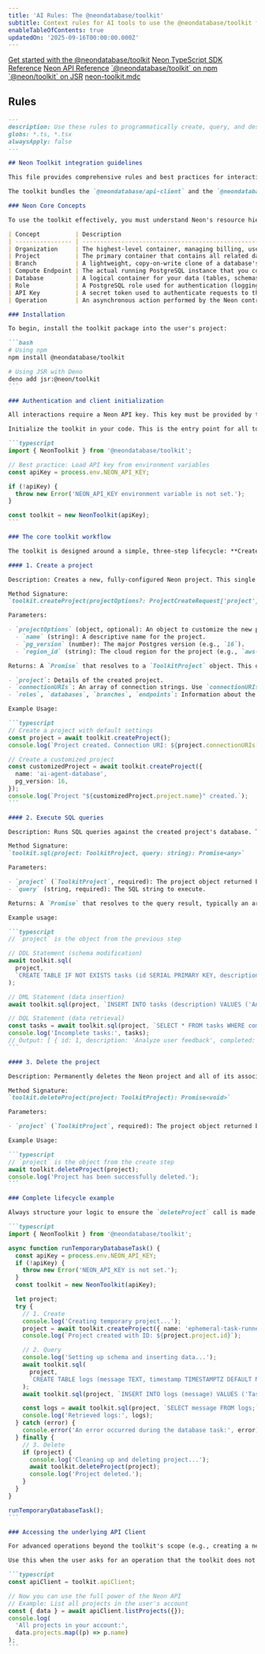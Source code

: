 ```yaml
---
title: 'AI Rules: The @neondatabase/toolkit'
subtitle: Context rules for AI tools to use the @neondatabase/toolkit for ephemeral Postgres databases
enableTableOfContents: true
updatedOn: '2025-09-16T00:00:00.000Z'
---
```


<InfoBlock>
<DocsList title="Related docs" theme="docs">
  <a href="/docs/reference/neondatabase-toolkit">Get started with the @neondatabase/toolkit</a>
  <a href="/docs/reference/typescript-sdk">Neon TypeScript SDK Reference</a>
  <a href="/docs/reference/api-reference">Neon API Reference</a>
</DocsList>

<DocsList title="Repository" theme="repo">
  <a href="https://www.npmjs.com/package/@neondatabase/toolkit">`@neondatabase/toolkit` on npm</a>
  <a href="https://jsr.io/@neon/toolkit">`@neon/toolkit` on JSR</a>
  <a href="https://github.com/neondatabase-labs/ai-rules/blob/main/neon-toolkit.mdc">neon-toolkit.mdc</a>
</DocsList>
</InfoBlock>

<AIRule file="neon-toolkit.mdc" name="@neondatabase/toolkit" />

## Rules

````markdown shouldWrap
---
description: Use these rules to programmatically create, query, and destroy ephemeral Neon Postgres databases. Ideal for quick prototyping, testing, and temporary workflows.
globs: *.ts, *.tsx
alwaysApply: false
---

## Neon Toolkit integration guidelines

This file provides comprehensive rules and best practices for interacting with Neon using the `@neondatabase/toolkit`. This toolkit is a terse client designed specifically for scenarios where a temporary, fully-functional Postgres database is needed quickly. As an AI agent, this is your primary tool for tasks requiring database interaction without manual setup.

The toolkit bundles the `@neondatabase/api-client` and the `@neondatabase/serverless` driver to streamline the entire lifecycle of a database: creation, querying, and deletion.

### Neon Core Concepts

To use the toolkit effectively, you must understand Neon's resource hierarchy. While the toolkit simplifies this, knowing the concepts is crucial if you need to use the underlying `apiClient`.

| Concept          | Description                                                                                                                        | Analogy/Purpose                                                                                                 | Key Relationship                                                                                      |
| ---------------- | ---------------------------------------------------------------------------------------------------------------------------------- | --------------------------------------------------------------------------------------------------------------- | ----------------------------------------------------------------------------------------------------- |
| Organization     | The highest-level container, managing billing, users, and multiple projects.                                                       | A GitHub Organization or a company's cloud account.                                                             | Contains one or more Projects.                                                                        |
| Project          | The primary container that contains all related database resources for a single application or service.                            | A Git repository or a top-level folder for an application.                                                      | Lives within an Organization (or a personal account). Contains Branches.                              |
| Branch           | A lightweight, copy-on-write clone of a database's state at a specific point in time.                                              | A `git branch`. Used for isolated development, testing, staging, or previews without duplicating storage costs. | Belongs to a Project. Contains its own set of Databases and Roles, cloned from its parent.            |
| Compute Endpoint | The actual running PostgreSQL instance that you connect to. It provides the CPU and RAM for processing queries.                    | The "server" or "engine" for your database. It can be started, suspended (scaled to zero), and resized.         | Is attached to a single Branch. Your connection string points to a Compute Endpoint's hostname.       |
| Database         | A logical container for your data (tables, schemas, views) within a branch. It follows standard PostgreSQL conventions.            | A single database within a PostgreSQL server instance.                                                          | Exists within a Branch. A branch can have multiple databases.                                         |
| Role             | A PostgreSQL role used for authentication (logging in) and authorization (permissions to access data).                             | A database user account with a username and password.                                                           | Belongs to a Branch. Roles from a parent branch are copied to child branches upon creation.           |
| API Key          | A secret token used to authenticate requests to the Neon API. Keys have different scopes (Personal, Organization, Project-scoped). | A password for programmatic access, allowing you to manage all other Neon resources.                            | Authenticates actions on Organizations, Projects, Branches, etc.                                      |
| Operation        | An asynchronous action performed by the Neon control plane, such as creating a branch or starting a compute.                       | A background job or task. Its status can be polled to know when an action is complete.                          | Associated with a Project and often a specific Branch or Endpoint. Essential for scripting API calls. |

### Installation

To begin, install the toolkit package into the user's project:

```bash
# Using npm
npm install @neondatabase/toolkit

# Using JSR with Deno
deno add jsr:@neon/toolkit
```

### Authentication and client initialization

All interactions require a Neon API key. This key must be provided by the user, typically as an environment variable (`NEON_API_KEY`).

Initialize the toolkit in your code. This is the entry point for all toolkit operations.

```typescript
import { NeonToolkit } from '@neondatabase/toolkit';

// Best practice: Load API key from environment variables
const apiKey = process.env.NEON_API_KEY;

if (!apiKey) {
  throw new Error('NEON_API_KEY environment variable is not set.');
}

const toolkit = new NeonToolkit(apiKey);
```

### The core toolkit workflow

The toolkit is designed around a simple, three-step lifecycle: **Create -> Query -> Delete**.

#### 1. Create a project

Description: Creates a new, fully-configured Neon project. This single asynchronous call handles project creation, default branch setup, and returns an object containing everything needed for the next steps, including the database connection string.

Method Signature:
`toolkit.createProject(projectOptions?: ProjectCreateRequest['project']): Promise<ToolkitProject>`

Parameters:

- `projectOptions` (object, optional): An object to customize the new project.
  - `name` (string): A descriptive name for the project.
  - `pg_version` (number): The major Postgres version (e.g., `16`).
  - `region_id` (string): The cloud region for the project (e.g., `aws-us-east-1`).

Returns: A `Promise` that resolves to a `ToolkitProject` object. This object contains:

- `project`: Details of the created project.
- `connectionURIs`: An array of connection strings. Use `connectionURIs[0].connection_uri`.
- `roles`, `databases`, `branches`, `endpoints`: Information about the default resources created.

Example Usage:

```typescript
// Create a project with default settings
const project = await toolkit.createProject();
console.log(`Project created. Connection URI: ${project.connectionURIs[0].connection_uri}`);

// Create a customized project
const customizedProject = await toolkit.createProject({
  name: 'ai-agent-database',
  pg_version: 16,
});
console.log(`Project "${customizedProject.project.name}" created.`);
```

#### 2. Execute SQL queries

Description: Runs SQL queries against the created project's database. This method uses the Neon Serverless Driver, which automatically handles the connection using the provided `ToolkitProject` object.

Method Signature:
`toolkit.sql(project: ToolkitProject, query: string): Promise<any>`

Parameters:

- `project` (`ToolkitProject`, required): The project object returned by `toolkit.createProject()`.
- `query` (string, required): The SQL string to execute.

Returns: A `Promise` that resolves to the query result, typically an array of row objects for `SELECT` statements.

Example usage:

```typescript
// `project` is the object from the previous step

// DDL Statement (schema modification)
await toolkit.sql(
  project,
  `CREATE TABLE IF NOT EXISTS tasks (id SERIAL PRIMARY KEY, description TEXT, completed BOOLEAN DEFAULT FALSE);`
);

// DML Statement (data insertion)
await toolkit.sql(project, `INSERT INTO tasks (description) VALUES ('Analyze user feedback');`);

// DQL Statement (data retrieval)
const tasks = await toolkit.sql(project, `SELECT * FROM tasks WHERE completed = FALSE;`);
console.log('Incomplete tasks:', tasks);
// Output: [ { id: 1, description: 'Analyze user feedback', completed: false } ]
```

#### 3. Delete the project

Description: Permanently deletes the Neon project and all of its associated resources (data, branches, endpoints). This is the crucial cleanup step for ephemeral workflows. **This action is irreversible.**

Method Signature:
`toolkit.deleteProject(project: ToolkitProject): Promise<void>`

Parameters:

- `project` (`ToolkitProject`, required): The project object returned by `toolkit.createProject()`.

Example Usage:

```typescript
// `project` is the object from the create step
await toolkit.deleteProject(project);
console.log('Project has been successfully deleted.');
```

### Complete lifecycle example

Always structure your logic to ensure the `deleteProject` call is made, even if errors occur during the SQL execution phase. Using a `try...finally` block is a robust pattern for this.

```typescript
import { NeonToolkit } from '@neondatabase/toolkit';

async function runTemporaryDatabaseTask() {
  const apiKey = process.env.NEON_API_KEY;
  if (!apiKey) {
    throw new Error('NEON_API_KEY is not set.');
  }
  const toolkit = new NeonToolkit(apiKey);

  let project;
  try {
    // 1. Create
    console.log('Creating temporary project...');
    project = await toolkit.createProject({ name: 'ephemeral-task-runner' });
    console.log(`Project created with ID: ${project.project.id}`);

    // 2. Query
    console.log('Setting up schema and inserting data...');
    await toolkit.sql(
      project,
      `CREATE TABLE logs (message TEXT, timestamp TIMESTAMPTZ DEFAULT NOW());`
    );
    await toolkit.sql(project, `INSERT INTO logs (message) VALUES ('Task started');`);

    const logs = await toolkit.sql(project, `SELECT message FROM logs;`);
    console.log('Retrieved logs:', logs);
  } catch (error) {
    console.error('An error occurred during the database task:', error);
  } finally {
    // 3. Delete
    if (project) {
      console.log('Cleaning up and deleting project...');
      await toolkit.deleteProject(project);
      console.log('Project deleted.');
    }
  }
}

runTemporaryDatabaseTask();
```

### Accessing the underlying API Client

For advanced operations beyond the toolkit's scope (e.g., creating a new branch, managing roles, listing all projects), you can access the full Neon TypeScript SDK instance via the `apiClient` property.

Use this when the user asks for an operation that the toolkit does not directly expose.

```typescript
const apiClient = toolkit.apiClient;

// Now you can use the full power of the Neon API
// Example: List all projects in the user's account
const { data } = await apiClient.listProjects({});
console.log(
  'All projects in your account:',
  data.projects.map((p) => p.name)
);
```
````
